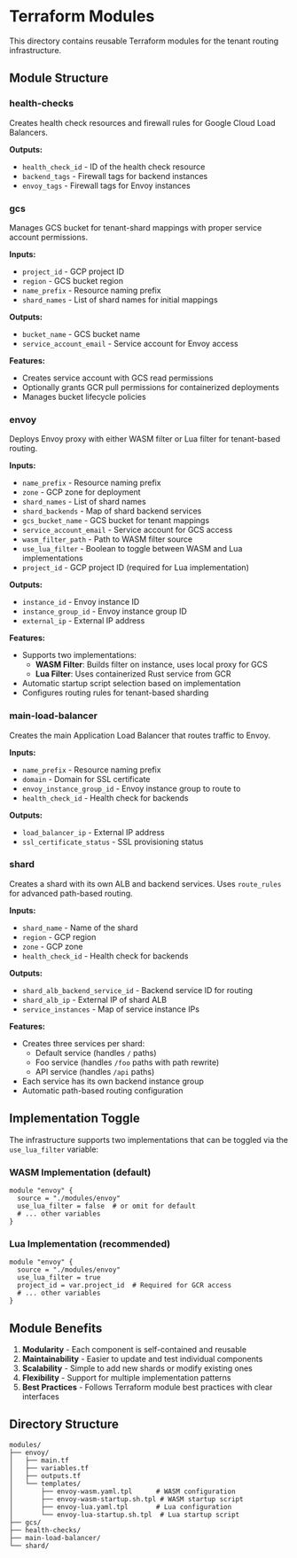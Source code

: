 # Terraform Modules

This directory contains reusable Terraform modules for the tenant routing infrastructure.

## Module Structure

### health-checks
Creates health check resources and firewall rules for Google Cloud Load Balancers.

**Outputs:**
- `health_check_id` - ID of the health check resource
- `backend_tags` - Firewall tags for backend instances
- `envoy_tags` - Firewall tags for Envoy instances

### gcs
Manages GCS bucket for tenant-shard mappings with proper service account permissions.

**Inputs:**
- `project_id` - GCP project ID
- `region` - GCS bucket region
- `name_prefix` - Resource naming prefix
- `shard_names` - List of shard names for initial mappings

**Outputs:**
- `bucket_name` - GCS bucket name
- `service_account_email` - Service account for Envoy access

**Features:**
- Creates service account with GCS read permissions
- Optionally grants GCR pull permissions for containerized deployments
- Manages bucket lifecycle policies

### envoy
Deploys Envoy proxy with either WASM filter or Lua filter for tenant-based routing.

**Inputs:**
- `name_prefix` - Resource naming prefix
- `zone` - GCP zone for deployment
- `shard_names` - List of shard names
- `shard_backends` - Map of shard backend services
- `gcs_bucket_name` - GCS bucket for tenant mappings
- `service_account_email` - Service account for GCS access
- `wasm_filter_path` - Path to WASM filter source
- `use_lua_filter` - Boolean to toggle between WASM and Lua implementations
- `project_id` - GCP project ID (required for Lua implementation)

**Outputs:**
- `instance_id` - Envoy instance ID
- `instance_group_id` - Envoy instance group ID
- `external_ip` - External IP address

**Features:**
- Supports two implementations:
  - **WASM Filter**: Builds filter on instance, uses local proxy for GCS
  - **Lua Filter**: Uses containerized Rust service from GCR
- Automatic startup script selection based on implementation
- Configures routing rules for tenant-based sharding

### main-load-balancer
Creates the main Application Load Balancer that routes traffic to Envoy.

**Inputs:**
- `name_prefix` - Resource naming prefix
- `domain` - Domain for SSL certificate
- `envoy_instance_group_id` - Envoy instance group to route to
- `health_check_id` - Health check for backends

**Outputs:**
- `load_balancer_ip` - External IP address
- `ssl_certificate_status` - SSL provisioning status

### shard
Creates a shard with its own ALB and backend services. Uses `route_rules` for advanced path-based routing.

**Inputs:**
- `shard_name` - Name of the shard
- `region` - GCP region
- `zone` - GCP zone
- `health_check_id` - Health check for backends

**Outputs:**
- `shard_alb_backend_service_id` - Backend service ID for routing
- `shard_alb_ip` - External IP of shard ALB
- `service_instances` - Map of service instance IPs

**Features:**
- Creates three services per shard:
  - Default service (handles `/` paths)
  - Foo service (handles `/foo` paths with path rewrite)
  - API service (handles `/api` paths)
- Each service has its own backend instance group
- Automatic path-based routing configuration

## Implementation Toggle

The infrastructure supports two implementations that can be toggled via the `use_lua_filter` variable:

### WASM Implementation (default)
```hcl
module "envoy" {
  source = "./modules/envoy"
  use_lua_filter = false  # or omit for default
  # ... other variables
}
```

### Lua Implementation (recommended)
```hcl
module "envoy" {
  source = "./modules/envoy"
  use_lua_filter = true
  project_id = var.project_id  # Required for GCR access
  # ... other variables
}
```

## Module Benefits

1. **Modularity** - Each component is self-contained and reusable
2. **Maintainability** - Easier to update and test individual components
3. **Scalability** - Simple to add new shards or modify existing ones
4. **Flexibility** - Support for multiple implementation patterns
5. **Best Practices** - Follows Terraform module best practices with clear interfaces

## Directory Structure

```
modules/
├── envoy/
│   ├── main.tf
│   ├── variables.tf
│   ├── outputs.tf
│   └── templates/
│       ├── envoy-wasm.yaml.tpl      # WASM configuration
│       ├── envoy-wasm-startup.sh.tpl # WASM startup script
│       ├── envoy-lua.yaml.tpl       # Lua configuration
│       └── envoy-lua-startup.sh.tpl  # Lua startup script
├── gcs/
├── health-checks/
├── main-load-balancer/
└── shard/
```